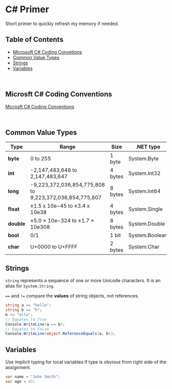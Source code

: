 # C# Primer

Short primer to quickly refresh my memory if needed.

## Table of Contents

- [Microsoft C# Coding Convetions](#microsft-c-coding-conventions)
- [Common Value Types](#common-value-types)
- [Strings](#strings)
- [Variables](#variables)

<br />

## Microsft C# Coding Conventions

[Microsft C# Coding Conventions](https://learn.microsoft.com/en-us/dotnet/csharp/fundamentals/coding-style/coding-conventions)

<br />

## Common Value Types

| Type | Range | Size | .NET type |
|---|---|---|---|
| **byte** | 0 to 255 | 1 byte | System.Byte |
| **int**  | -2,147,483,648 to 2,147,483,647 | 4 bytes | System.Int32 |
| **long** | -9,223,372,036,854,775,808 to 9,223,372,036,854,775,807 | 8 bytes | System.Int64 |
| **float** | ±1.5 x 10e−45 to ±3.4 x 10e38 | 4 bytes | System.Single |
| **double** | ±5.0 × 10e−324 to ±1.7 × 10e308 | 8 bytes | System.Double |
| **bool** | 0/1 | 1 bit | System.Boolean |
| **char** | U+0000 to U+FFFF | 2 bytes | System.Char |

## Strings

`string` represents a sequence of one or more Unicode characters. It is an alias for `System.String`.

`==` and `!=` compare the **values** of string objects, not references.
```csharp
string a == "hello";
string b == "h";
b += "ello";
// Equates to True
Console.WriteLine(a == b);
// Equates to False
Console.WriteLine(object.ReferenceEquals(a, b));
```

## Variables

Use implicit typing for local variables if type is obvious from right side of the assignment.

```csharp
var name = "John Smith";
var age = 42;
```